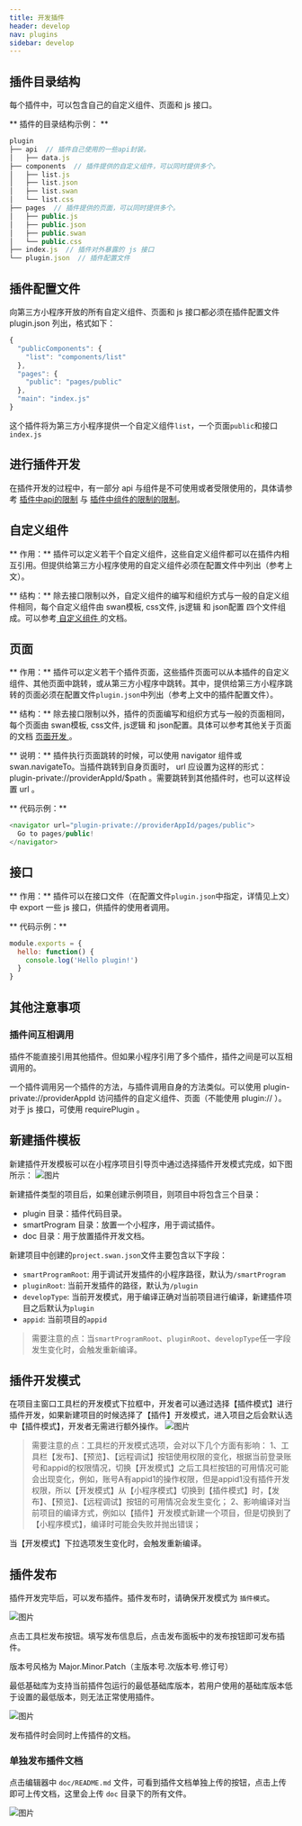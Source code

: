 ```yaml
---
title: 开发插件
header: develop
nav: plugins
sidebar: develop
---
```


## 插件目录结构 
每个插件中，可以包含自己的自定义组件、页面和 js 接口。

** 插件的目录结构示例： **

```js
plugin
├── api  // 插件自己使用的一些api封装。
│   ├── data.js
├── components  // 插件提供的自定义组件，可以同时提供多个。
│   ├── list.js   
│   ├── list.json
│   ├── list.swan
│   └── list.css
├── pages  // 插件提供的页面，可以同时提供多个。
│   ├── public.js       
│   ├── public.json
│   ├── public.swan
│   └── public.css
├── index.js  // 插件对外暴露的 js 接口
└── plugin.json  // 插件配置文件

```


## 插件配置文件
向第三方小程序开放的所有自定义组件、页面和 js 接口都必须在插件配置文件 plugin.json 列出，格式如下：

```js
{
  "publicComponents": {
    "list": "components/list"
  },
  "pages": {
    "public": "pages/public"
  },
  "main": "index.js"
}
```
这个插件将为第三方小程序提供一个自定义组件`list`，一个页面`public`和接口`index.js`

## 进行插件开发
在插件开发的过程中，有一部分 api 与组件是不可使用或者受限使用的，具体请参考 <a href="/docs/develop/plugins/limit_components/">插件中api的限制</a> 与 <a href="/docs/develop/plugins/limit_components/">插件中组件的限制的限制</a>。

## 自定义组件
** 作用：** 插件可以定义若干个自定义组件，这些自定义组件都可以在插件内相互引用。但提供给第三方小程序使用的自定义组件必须在配置文件中列出（参考上文）。

** 结构：** 除去接口限制以外，自定义组件的编写和组织方式与一般的自定义组件相同，每个自定义组件由 swan模板, css文件, js逻辑 和 json配置 四个文件组成。可以参考<a href="/docs/develop/framework/custom-component/"> 自定义组件 </a>的文档。

## 页面
** 作用：** 插件可以定义若干个插件页面，这些插件页面可以从本插件的自定义组件、其他页面中跳转，或从第三方小程序中跳转。其中，提供给第三方小程序跳转的页面必须在配置文件`plugin.json`中列出（参考上文中的插件配置文件）。

** 结构：** 除去接口限制以外，插件的页面编写和组织方式与一般的页面相同，每个页面由 swan模板, css文件, js逻辑 和 json配置。具体可以参考其他关于页面的文档 <a href="/docs/develop/tutorial/dev_swan/"> 页面开发 </a>。

** 说明：** 插件执行页面跳转的时候，可以使用 navigator 组件或 swan.navigateTo。当插件跳转到自身页面时， url 应设置为这样的形式：plugin-private://providerAppId/$path 。需要跳转到其他插件时，也可以这样设置 url 。

** 代码示例：**
```js
<navigator url="plugin-private://providerAppId/pages/public">
  Go to pages/public!
</navigator>
```

## 接口
** 作用：** 插件可以在接口文件（在配置文件`plugin.json`中指定，详情见上文）中 export 一些 js 接口，供插件的使用者调用。

** 代码示例：**
```js
module.exports = {
  hello: function() {
    console.log('Hello plugin!')
  }
}
```

## 其他注意事项
### 插件间互相调用
插件不能直接引用其他插件。但如果小程序引用了多个插件，插件之间是可以互相调用的。

一个插件调用另一个插件的方法，与插件调用自身的方法类似。可以使用 plugin-private://providerAppId 访问插件的自定义组件、页面（不能使用 plugin:// ）。对于 js 接口，可使用 requirePlugin 。


## 新建插件模板
新建插件开发模板可以在小程序项目引导页中通过选择插件开发模式完成，如下图所示：
![图片](../../../img/tool/插件开发图片1.png)

新建插件类型的项目后，如果创建示例项目，则项目中将包含三个目录：

 - plugin 目录：插件代码目录。
 - smartProgram 目录：放置一个小程序，用于调试插件。
 - doc 目录：用于放置插件开发文档。

新建项目中创建的`project.swan.json`文件主要包含以下字段：
- `smartProgramRoot`: 用于调试开发插件的小程序路径，默认为`/smartProgram`
- `pluginRoot`: 当前开发插件的路径，默认为`/plugin`
- `developType`: 当前开发模式，用于编译正确对当前项目进行编译，新建插件项目之后默认为`plugin`
- `appid`: 当前项目的`appid`

> 需要注意的点：当`smartProgramRoot`、`pluginRoot`、`developType`任一字段发生变化时，会触发重新编译。

## 插件开发模式
在项目主窗口工具栏的开发模式下拉框中，开发者可以通过选择【插件模式】进行插件开发，如果新建项目的时候选择了【插件】开发模式，进入项目之后会默认选中【插件模式】，开发者无需进行额外操作。
![图片](../../../img/tool/插件开发图片2.png)

> 需要注意的点：工具栏的开发模式选项，会对以下几个方面有影响：
> 1、工具栏【发布】、【预览】、【远程调试】按钮使用权限的变化，根据当前登录账号和appid的权限情况，切换【开发模式】之后工具栏按钮的可用情况可能会出现变化，例如，账号A有appid1的操作权限，但是appid1没有插件开发权限，所以【开发模式】从【小程序模式】切换到【插件模式】时，【发布】、【预览】、【远程调试】按钮的可用情况会发生变化；
> 2、影响编译对当前项目的编译方式，例如以【插件】开发模式新建一个项目，但是切换到了【小程序模式】，编译时可能会失败并抛出错误；

当【开发模式】下拉选项发生变化时，会触发重新编译。

## 插件发布

插件开发完毕后，可以发布插件。插件发布时，请确保开发模式为 `插件模式`。

![图片](../../../img/tool/插件开发图片3.png)

点击工具栏发布按钮。填写发布信息后，点击发布面板中的发布按钮即可发布插件。

版本号风格为 Major.Minor.Patch（主版本号.次版本号.修订号）

最低基础库为支持当前插件包运行的最低基础库版本，若用户使用的基础库版本低于设置的最低版本，则无法正常使用插件。

![图片](../../../img/tool/插件开发图片4.png)

发布插件时会同时上传插件的文档。

### 单独发布插件文档

点击编辑器中 `doc/README.md` 文件，可看到插件文档单独上传的按钮，点击上传即可上传文档，这里会上传 `doc` 目录下的所有文件。

![图片](http://agroup-bos.cdn.bcebos.com/9fa8c1e9c138aa52821af85ec95025bf02fc383d)


